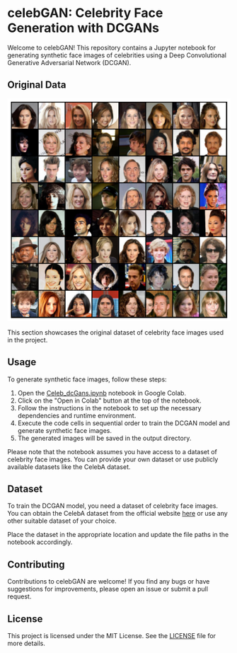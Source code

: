 # celebGAN: Celebrity Face Generation with DCGANs

Welcome to celebGAN! This repository contains a Jupyter notebook for generating synthetic face images of celebrities using a Deep Convolutional Generative Adversarial Network (DCGAN).

## Original Data

![Original Data](Original.png)

This section showcases the original dataset of celebrity face images used in the project. 

## Usage

To generate synthetic face images, follow these steps:

1. Open the [Celeb_dcGans.ipynb](https://github.com/SYED-M-HUSSAIN/celebGAN-Celebrity-Face-Generation/blob/main/Celeb_dcgan.ipynb) notebook in Google Colab.
2. Click on the "Open in Colab" button at the top of the notebook.
3. Follow the instructions in the notebook to set up the necessary dependencies and runtime environment.
4. Execute the code cells in sequential order to train the DCGAN model and generate synthetic face images.
5. The generated images will be saved in the output directory.

Please note that the notebook assumes you have access to a dataset of celebrity face images. You can provide your own dataset or use publicly available datasets like the CelebA dataset.

## Dataset

To train the DCGAN model, you need a dataset of celebrity face images. You can obtain the CelebA dataset from the official website [here](https://www.kaggle.com/datasets/jessicali9530/celeba-dataset) or use any other suitable dataset of your choice.

Place the dataset in the appropriate location and update the file paths in the notebook accordingly.

## Contributing

Contributions to celebGAN are welcome! If you find any bugs or have suggestions for improvements, please open an issue or submit a pull request.

## License

This project is licensed under the MIT License. See the [LICENSE](LICENSE) file for more details.
